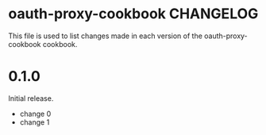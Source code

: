 # oauth-proxy-cookbook CHANGELOG

This file is used to list changes made in each version of the oauth-proxy-cookbook cookbook.

# 0.1.0

Initial release.

- change 0
- change 1

